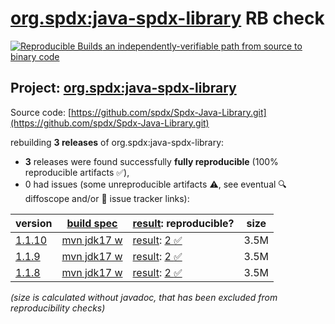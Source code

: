 [org.spdx:java-spdx-library](https://central.sonatype.com/artifact/org.spdx/java-spdx-library/versions) RB check
=======

[![Reproducible Builds](https://reproducible-builds.org/images/logos/rb.svg) an independently-verifiable path from source to binary code](https://reproducible-builds.org/)

## Project: [org.spdx:java-spdx-library](https://central.sonatype.com/artifact/org.spdx/java-spdx-library/versions)

Source code: [https://github.com/spdx/Spdx-Java-Library.git](https://github.com/spdx/Spdx-Java-Library.git)

rebuilding **3 releases** of org.spdx:java-spdx-library:
- **3** releases were found successfully **fully reproducible** (100% reproducible artifacts :white_check_mark:),
- 0 had issues (some unreproducible artifacts :warning:, see eventual :mag: diffoscope and/or :memo: issue tracker links):

| version | [build spec](/BUILDSPEC.md) | [result](https://reproducible-builds.org/docs/jvm/): reproducible? | size |
| -- | --------- | ------ | -- |
| [1.1.10](https://central.sonatype.com/artifact/org.spdx/java-spdx-library/1.1.10/pom) | [mvn jdk17 w](java-spdx-library-1.1.10.buildspec) | [result](java-spdx-library-1.1.10.buildinfo): [2 :white_check_mark: ](java-spdx-library-1.1.10.buildcompare) | 3.5M |
| [1.1.9](https://central.sonatype.com/artifact/org.spdx/java-spdx-library/1.1.9/pom) | [mvn jdk17 w](java-spdx-library-1.1.9.buildspec) | [result](java-spdx-library-1.1.9.buildinfo): [2 :white_check_mark: ](java-spdx-library-1.1.9.buildcompare) | 3.5M |
| [1.1.8](https://central.sonatype.com/artifact/org.spdx/java-spdx-library/1.1.8/pom) | [mvn jdk17 w](java-spdx-library-1.1.8.buildspec) | [result](java-spdx-library-1.1.8.buildinfo): [2 :white_check_mark: ](java-spdx-library-1.1.8.buildcompare) | 3.5M |

<i>(size is calculated without javadoc, that has been excluded from reproducibility checks)</i>
